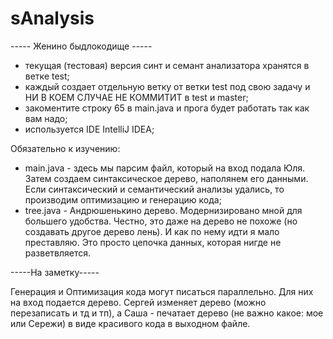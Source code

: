 # sAnalysis
----- Женино быдлокодище -----
- текущая (тестовая) версия синт и семант анализатора хранятся в ветке test;
- каждый создает отдельную ветку от ветки test под свою задачу и НИ В КОЕМ СЛУЧАЕ НЕ КОММИТИТ в test и master;
- закоментите строку 65 в main.java и прога будет работать так как вам надо;
- используется IDE IntelliJ IDEA;

Обязательно к изучению:
- main.java - здесь мы парсим файл, который на вход подала Юля. Затем создаем синтаксическое дерево, наполянем его данными. Если синтаксический и семантический анализы удались, то производим оптимизацию и генерацию кода;
- tree.java - Андрюшенькино дерево. Модернизировано мной для большего удобства. Честно, это даже на дерево не похоже (но создавать другое дерево лень). И как по нему идти я мало преставляю. Это просто цепочка данных, которая нигде не разветвляется.

-----На заметку-----

Генерация и Оптимизация кода могут писаться параллельно. Для них на вход подается дерево.
Сергей изменяет дерево (можно перезаписать и тд и тп), а Саша - печатает дерево (не важно какое: мое или Сережи) в виде красивого кода в выходном файле.
